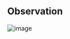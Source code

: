 ## Observation

![image](https://github.com/user-attachments/assets/c0e0d80c-853c-4582-be70-60432a3ab896)
